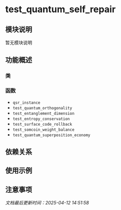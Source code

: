 # test_quantum_self_repair

## 模块说明
暂无模块说明

## 功能概述

### 类


### 函数

- `qsr_instance`
- `test_quantum_orthogonality`
- `test_entanglement_dimension`
- `test_entropy_conservation`
- `test_surface_code_rollback`
- `test_somcoin_weight_balance`
- `test_quantum_superposition_economy`

## 依赖关系

## 使用示例

## 注意事项

*文档最后更新时间：2025-04-12 14:51:58*